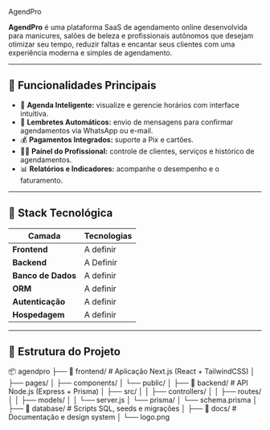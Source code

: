 AgendPro

**AgendPro** é uma plataforma SaaS de agendamento online desenvolvida para manicures, salões de beleza e profissionais autônomos que desejam otimizar seu tempo, reduzir faltas e encantar seus clientes com uma experiência moderna e simples de agendamento.

---

## 🚀 Funcionalidades Principais

- 📅 **Agenda Inteligente:** visualize e gerencie horários com interface intuitiva.  
- 💌 **Lembretes Automáticos:** envio de mensagens para confirmar agendamentos via WhatsApp ou e-mail.  
- 💰 **Pagamentos Integrados:** suporte a Pix e cartões.  
- 👩‍💻 **Painel do Profissional:** controle de clientes, serviços e histórico de agendamentos.  
- 📊 **Relatórios e Indicadores:** acompanhe o desempenho e o faturamento.  

---

## 🧠 Stack Tecnológica

| Camada | Tecnologias |
|--------|--------------|
| **Frontend** | A definir |
| **Backend** | A Definir |
| **Banco de Dados** | A definir |
| **ORM** | A definir |
| **Autenticação** | A definir |
| **Hospedagem** | A definir |

---

## 🧩 Estrutura do Projeto
📦 agendpro
├── 📁 frontend/ # Aplicação Next.js (React + TailwindCSS)
│ ├── pages/
│ ├── components/
│ └── public/
│
├── 📁 backend/ # API Node.js (Express + Prisma)
│ ├── src/
│ │ ├── controllers/
│ │ ├── routes/
│ │ ├── models/
│ │ └── server.js
│ └── prisma/
│ └── schema.prisma
│
├── 📁 database/ # Scripts SQL, seeds e migrações
│
├── 📁 docs/ # Documentação e design system
│ └── logo.png
